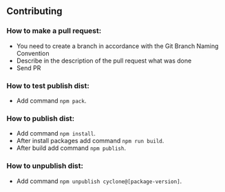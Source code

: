 ## Contributing

### How to make a pull request:

- You need to create a branch in accordance with the Git Branch Naming Convention
- Describe in the description of the pull request what was done
- Send PR

### How to test publish dist:

- Add command `npm pack`.

### How to publish dist:

- Add command `npm install`.
- After install packages add command `npm run build`.
- After build add command `npm publish`.

### How to unpublish dist:

- Add command `npm unpublish cyclone@[package-version]`.
